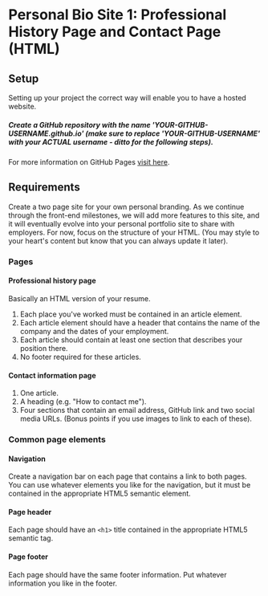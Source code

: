 # Personal Bio Site 1: Professional History Page and Contact Page (HTML)

## Setup

Setting up your project the correct way will enable you to have a hosted website. 

##### Create a GitHub repository with the name 'YOUR-GITHUB-USERNAME.github.io' (make sure to replace 'YOUR-GITHUB-USERNAME' with your ACTUAL username - ditto for the following steps). 

For more information on GitHub Pages [visit here](https://pages.github.com/). 

## Requirements

Create a two page site for your own personal branding. As we continue through the front-end milestones, we will add more features to this site, and it will eventually evolve into your personal portfolio site to share with employers. For now, focus on the structure of your HTML. (You may style to your heart's content but know that you can always update it later). 

### Pages

#### Professional history page

Basically an HTML version of your resume.

1. Each place you've worked must be contained in an article element.
1. Each article element should have a header that contains the name of the company and the dates of your employment. 
1. Each article should contain at least one section that describes your position there.
1. No footer required for these articles.

#### Contact information page

1. One article.
1. A heading (e.g. "How to contact me").
1. Four sections that contain an email address, GitHub link and two social media URLs. (Bonus points if you use images to link to each of these). 

### Common page elements

#### Navigation

Create a navigation bar on each page that contains a link to both pages. You can use whatever elements you like for the navigation, but it must be contained in the appropriate HTML5 semantic element.

#### Page header

Each page should have an `<h1>` title contained in the appropriate HTML5 semantic tag.

#### Page footer

Each page should have the same footer information. Put whatever information you like in the footer.
